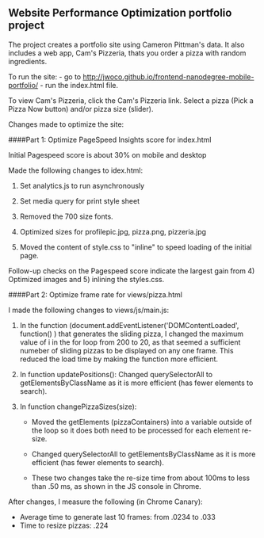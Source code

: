 ## Website Performance Optimization portfolio project

The project creates a portfolio site using Cameron Pittman's data. It also includes a web app,
Cam's Pizzeria, thats you order a pizza with random ingredients.

To run the site:
	- go to http://jwoco.github.io/frontend-nanodegree-mobile-portfolio/ 
	- run the index.html file.

To view Cam's Pizzeria, click the Cam's Pizzeria link. Select a pizza (Pick a Pizza Now button) and/or pizza size (slider).



Changes made to optimize the site:


####Part 1: Optimize PageSpeed Insights score for index.html

Initial Pagespeed score is about 30% on mobile and desktop

Made the following changes to idex.html:

1. Set analytics.js to run asynchronously

2. Set media query for print style sheet

3. Removed the 700 size fonts.

4. Optimized sizes for profilepic.jpg, pizza.png, pizzeria.jpg

5. Moved the content of style.css to "inline" to speed loading of the initial page.

Follow-up checks on the Pagespeed score indicate the largest gain from 4) Optimized images and 5) inlining the styles.css.




####Part 2: Optimize frame rate for views/pizza.html

I made the following changes to views/js/main.js:

1. In the function (document.addEventListener('DOMContentLoaded', function() ) that generates the sliding pizza, I changed the   maximum value of i in the for loop from 200 to 20, as that seemed a sufficient numeber of sliding pizzas to be displayed on any one frame. This reduced the load time by making the function more efficient.

2. In function updatePositions():
  Changed querySelectorAll to getElementsByClassName as it is more efficient (has fewer elements to search).

3. In function changePizzaSizes(size):

    - Moved the getElements (pizzaContainers) into a variable outside of the loop so it does both need to be processed for each element re-size.

    - Changed querySelectorAll to getElementsByClassName as it is more efficient (has fewer elements to search).

    - These two changes take the re-size time from about 100ms to less than .50 ms, as shown in the JS console in Chrome.

 After changes, I measure the following (in Chrome Canary):

  - Average time to generate last 10 frames: from .0234 to .033
  - Time to resize pizzas: .224


